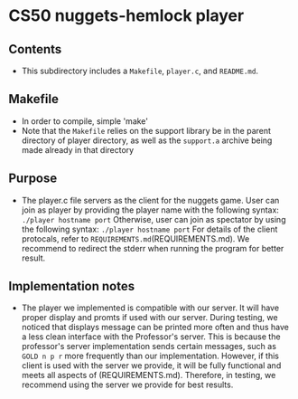 # CS50 nuggets-hemlock player

## Contents
* This subdirectory includes a `Makefile`, `player.c`, and `README.md`.

## Makefile

* In order to compile, simple 'make'
* Note that the `Makefile` relies on the support library be in the parent directory of player directory, as well as the `support.a` archive being made already in that directory

## Purpose
* The player.c file servers as the client for the nuggets game. User can join as player by providing the player name with the following syntax:
`./player hostname port`
Otherwise, user can join as spectator by using the following syntax:
`./player hostname port`
For details of the client protocals, refer to `REQUIREMENTS.md`(REQUIREMENTS.md). We recommend to redirect the stderr when running the program for better result.

## Implementation notes

* The player we implemented is compatible with our server. It will have proper display and promts if used with our server. During testing, we noticed that displays message can be printed more often and thus have a less clean interface with the Professor's server. This is because the professor's server implementation sends certain messages, such as `GOLD n p r` more frequently than our implementation. However, if this client is used with the server we provide, it will be fully functional and meets all aspects of (REQUIREMENTS.md). Therefore, in testing, we recommend using the server we provide for best results.
